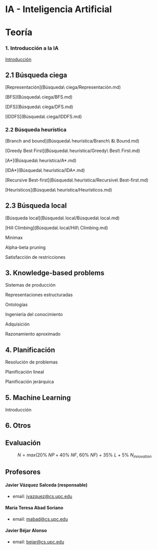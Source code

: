 # IA - Inteligencia Artificial

# Teoría

### 1. Introducción a la IA

[Introducción](Introducción/Introducción.md)

## 2.1 Búsqueda ciega

[Representación](Búsqueda\ ciega/Representación.md)

[BFS](Búsqueda\ ciega/BFS.md)

[DFS](Búsqueda\ ciega/DFS.md)

[IDDFS](Búsqueda\ ciega/IDDFS.md)

### 2.2 Búsqueda heurística

[Branch and bound](Búsqueda\ heurística/Branch\ &\ Bound.md)

[Greedy Best First](Búsqueda\ heurística/Greedy\ Best\ First.md)

[A*](Búsqueda\ heurística/A*.md)

[IDA*](Búsqueda\ heurística/IDA*.md)

[Recursive Best-first](Búsqueda\ heurística/Recursive\ Best-first.md)

[Heurísticos](Búsqueda\ heurística/Heurísticos.md)

## 2.3 Búsqueda local

[Búsqueda local](Búsqueda\ local/Búsqueda\ local.md)

[Hill Climbing](Búsqueda\ local/Hill\ Climbing.md)

Minimax

Alpha-beta pruning

Satisfacción de restricciones

## 3. Knowledge-based problems

Sistemas de producción

Representaciones estructuradas

Ontologías

Ingeniería del conocimiento

Adquisición

Razonamiento aproximado

## 4. Planificación

Resolución de problemas

Planificación lineal

Planificación jerárquica

## 5. Machine Learning

Introducción

## 6. Otros

## Evaluación

$$N = max(20\%\ NP + 40\%\ NF,\ 60\%\ NF)\ +\ 35\%\ L\ +\ 5\%\ N_{innovation}$$

## Profesores

#### Javier Vázquez Salceda (responsable)
- email: jvazquez@cs.upc.edu

#### Maria Teresa Abad Soriano
- email: mabad@cs.upc.edu

#### Javier Béjar Alonso
- email: bejar@cs.upc.edu
